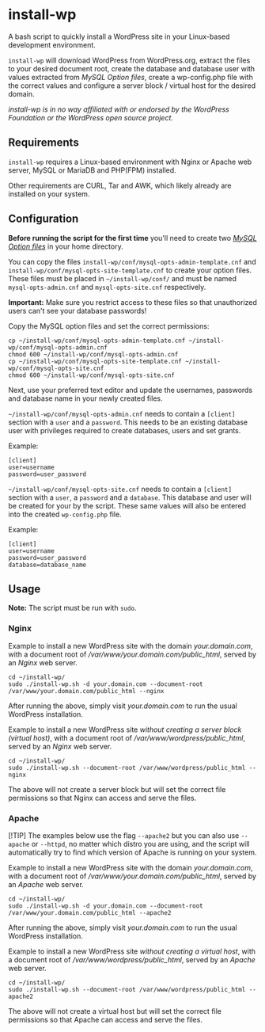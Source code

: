 # install-wp

A bash script to quickly install a WordPress site in your Linux-based development environment.

`install-wp` will download WordPress from WordPress.org, extract the files to your desired document root, create the database and database user with values extracted from _MySQL Option files_, create a wp-config.php file with the correct values and configure a server block / virtual host for the desired domain.

_install-wp is in no way affiliated with or endorsed by the WordPress Foundation or the WordPress open source project._

## Requirements

`install-wp` requires a Linux-based environment with Nginx or Apache web server, MySQL or MariaDB and PHP(FPM) installed.

Other requirements are CURL, Tar and AWK, which likely already are installed on your system.

## Configuration

**Before running the script for the first time** you'll need to create two [_MySQL Option files_](https://dev.mysql.com/doc/refman/8.0/en/option-files.html#option-file-syntax) in your home directory.

You can copy the files `install-wp/conf/mysql-opts-admin-template.cnf` and `install-wp/conf/mysql-opts-site-template.cnf` to create your option files.
These files must be placed in `~/install-wp/conf/` and must be named `mysql-opts-admin.cnf` and `mysql-opts-site.cnf` respectively.

**Important:** Make sure you restrict access to these files so that unauthorized users can't see your database passwords!

Copy the MySQL option files and set the correct permissions:

```
cp ~/install-wp/conf/mysql-opts-admin-template.cnf ~/install-wp/conf/mysql-opts-admin.cnf
chmod 600 ~/install-wp/conf/mysql-opts-admin.cnf
cp ~/install-wp/conf/mysql-opts-site-template.cnf ~/install-wp/conf/mysql-opts-site.cnf
chmod 600 ~/install-wp/conf/mysql-opts-site.cnf
```

Next, use your preferred text editor and update the usernames, passwords and database name in your newly created files.

`~/install-wp/conf/mysql-opts-admin.cnf` needs to contain a `[client]` section with a `user` and a `password`. This needs to be an existing database user with privileges required to create databases, users and set grants.

Example:

```
[client]
user=username
password=user_password
```

`~/install-wp/conf/mysql-opts-site.cnf` needs to contain a `[client]` section with a `user`, a `password` and a `database`. This database and user will be created for your by the script. These same values will also be entered into the created `wp-config.php` file.

Example:

```
[client]
user=username
password=user_password
database=database_name
```

## Usage

**Note:** The script must be run with `sudo`.

### Nginx

Example to install a new WordPress site with the domain _your.domain.com_, with a document root of _/var/www/your.domain.com/public_html_, served by an _Nginx_ web server.

```
cd ~/install-wp/
sudo ./install-wp.sh -d your.domain.com --document-root /var/www/your.domain.com/public_html --nginx
```

After running the above, simply visit _your.domain.com_ to run the usual WordPress installation.

Example to install a new WordPress site _without creating a server block (virtual host)_, with a document root of _/var/www/wordpress/public_html_, served by an _Nginx_ web server.

```
cd ~/install-wp/
sudo ./install-wp.sh --document-root /var/www/wordpress/public_html --nginx
```

The above will not create a server block but will set the correct file permissions so that Nginx can access and serve the files.

### Apache

[!TIP]
The examples below use the flag `--apache2` but you can also use `--apache` or `--httpd`, no matter which distro you are using, and the script will automatically try to find which version of Apache is running on your system.

Example to install a new WordPress site with the domain _your.domain.com_, with a document root of _/var/www/your.domain.com/public_html_, served by an _Apache_ web server.

```
cd ~/install-wp/
sudo ./install-wp.sh -d your.domain.com --document-root /var/www/your.domain.com/public_html --apache2
```

After running the above, simply visit _your.domain.com_ to run the usual WordPress installation.

Example to install a new WordPress site _without creating a virtual host_, with a document root of _/var/www/wordpress/public_html_, served by an _Apache_ web server.

```
cd ~/install-wp/
sudo ./install-wp.sh --document-root /var/www/wordpress/public_html --apache2
```

The above will not create a virtual host but will set the correct file permissions so that Apache can access and serve the files.
